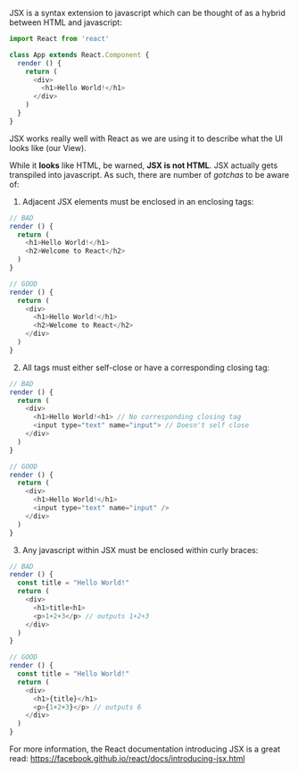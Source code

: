 JSX is a syntax extension to javascript which can be thought of as a hybrid between HTML and javascript:

```js
import React from 'react'

class App extends React.Component {
  render () {
    return (
      <div>
        <h1>Hello World!</h1>
      </div>
    )
  }
}
```

JSX works really well with React as we are using it to describe what the UI looks like (our View).

While it **looks** like HTML, be warned, **JSX is not HTML**. JSX actually gets transpiled into javascript. As such, there are number of *gotchas* to be aware of:

1. Adjacent JSX elements must be enclosed in an enclosing tags:

```js
// BAD
render () {
  return (
    <h1>Hello World!</h1>
    <h2>Welcome to React</h2>
  )
}

// GOOD
render () {
  return (
    <div>
      <h1>Hello World!</h1>
      <h2>Welcome to React</h2>
    </div>
  )
}
```

2. All tags must either self-close or have a corresponding closing tag:

```js
// BAD
render () {
  return (
    <div>
      <h1>Hello World!<h1> // No corresponding closing tag
      <input type="text" name="input"> // Doesn't self close
    </div>
  )
}

// GOOD
render () {
  return (
    <div>
      <h1>Hello World!</h1>
      <input type="text" name="input" />
    </div>
  )
}
```

3. Any javascript within JSX must be enclosed within curly braces:

```js
// BAD
render () {
  const title = "Hello World!"
  return (
    <div>
      <h1>title<h1>
      <p>1+2+3</p> // outputs 1+2+3
    </div>
  )
}

// GOOD
render () {
  const title = "Hello World!"
  return (
    <div>
      <h1>{title}</h1>
      <p>{1+2+3}</p> // outputs 6
    </div>
  )
}
```
For more information, the React documentation introducing JSX is a great read: https://facebook.github.io/react/docs/introducing-jsx.html
